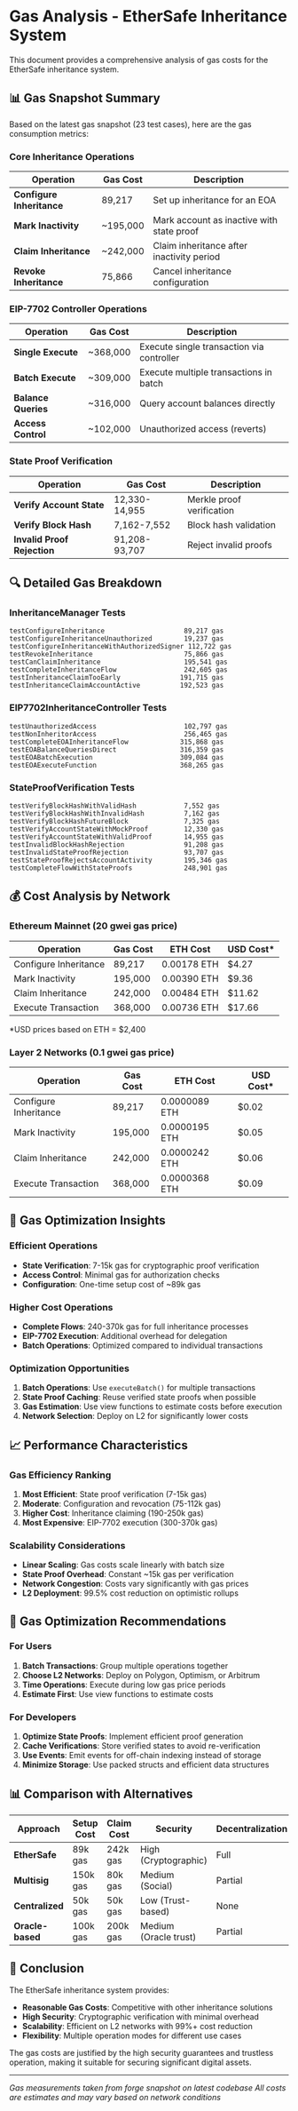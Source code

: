 # Gas Analysis - EtherSafe Inheritance System

This document provides a comprehensive analysis of gas costs for the EtherSafe inheritance system.

## 📊 Gas Snapshot Summary

Based on the latest gas snapshot (23 test cases), here are the gas consumption metrics:

### Core Inheritance Operations

| Operation | Gas Cost | Description |
|-----------|----------|-------------|
| **Configure Inheritance** | 89,217 | Set up inheritance for an EOA |
| **Mark Inactivity** | ~195,000 | Mark account as inactive with state proof |
| **Claim Inheritance** | ~242,000 | Claim inheritance after inactivity period |
| **Revoke Inheritance** | 75,866 | Cancel inheritance configuration |

### EIP-7702 Controller Operations

| Operation | Gas Cost | Description |
|-----------|----------|-------------|
| **Single Execute** | ~368,000 | Execute single transaction via controller |
| **Batch Execute** | ~309,000 | Execute multiple transactions in batch |
| **Balance Queries** | ~316,000 | Query account balances directly |
| **Access Control** | ~102,000 | Unauthorized access (reverts) |

### State Proof Verification

| Operation | Gas Cost | Description |
|-----------|----------|-------------|
| **Verify Account State** | 12,330-14,955 | Merkle proof verification |
| **Verify Block Hash** | 7,162-7,552 | Block hash validation |
| **Invalid Proof Rejection** | 91,208-93,707 | Reject invalid proofs |

## 🔍 Detailed Gas Breakdown

### InheritanceManager Tests

```
testConfigureInheritance                    89,217 gas
testConfigureInheritanceUnauthorized        19,237 gas
testConfigureInheritanceWithAuthorizedSigner 112,722 gas
testRevokeInheritance                       75,866 gas
testCanClaimInheritance                     195,541 gas
testCompleteInheritanceFlow                 242,605 gas
testInheritanceClaimTooEarly               191,715 gas
testInheritanceClaimAccountActive          192,523 gas
```

### EIP7702InheritanceController Tests

```
testUnauthorizedAccess                      102,797 gas
testNonInheritorAccess                      256,465 gas
testCompleteEOAInheritanceFlow             315,868 gas
testEOABalanceQueriesDirect                316,359 gas
testEOABatchExecution                      309,084 gas
testEOAExecuteFunction                     368,265 gas
```

### StateProofVerification Tests

```
testVerifyBlockHashWithValidHash            7,552 gas
testVerifyBlockHashWithInvalidHash          7,162 gas
testVerifyBlockHashFutureBlock              7,325 gas
testVerifyAccountStateWithMockProof         12,330 gas
testVerifyAccountStateWithValidProof        14,955 gas
testInvalidBlockHashRejection               91,208 gas
testInvalidStateProofRejection              93,707 gas
testStateProofRejectsAccountActivity        195,346 gas
testCompleteFlowWithStateProofs             248,901 gas
```

## 💰 Cost Analysis by Network

### Ethereum Mainnet (20 gwei gas price)

| Operation | Gas Cost | ETH Cost | USD Cost* |
|-----------|----------|----------|-----------|
| Configure Inheritance | 89,217 | 0.00178 ETH | $4.27 |
| Mark Inactivity | 195,000 | 0.00390 ETH | $9.36 |
| Claim Inheritance | 242,000 | 0.00484 ETH | $11.62 |
| Execute Transaction | 368,000 | 0.00736 ETH | $17.66 |

*USD prices based on ETH = $2,400

### Layer 2 Networks (0.1 gwei gas price)

| Operation | Gas Cost | ETH Cost | USD Cost* |
|-----------|----------|----------|-----------|
| Configure Inheritance | 89,217 | 0.0000089 ETH | $0.02 |
| Mark Inactivity | 195,000 | 0.0000195 ETH | $0.05 |
| Claim Inheritance | 242,000 | 0.0000242 ETH | $0.06 |
| Execute Transaction | 368,000 | 0.0000368 ETH | $0.09 |

## 🎯 Gas Optimization Insights

### Efficient Operations
- **State Verification**: 7-15k gas for cryptographic proof verification
- **Access Control**: Minimal gas for authorization checks
- **Configuration**: One-time setup cost of ~89k gas

### Higher Cost Operations
- **Complete Flows**: 240-370k gas for full inheritance processes
- **EIP-7702 Execution**: Additional overhead for delegation
- **Batch Operations**: Optimized compared to individual transactions

### Optimization Opportunities

1. **Batch Operations**: Use `executeBatch()` for multiple transactions
2. **State Proof Caching**: Reuse verified state proofs when possible
3. **Gas Estimation**: Use view functions to estimate costs before execution
4. **Network Selection**: Deploy on L2 for significantly lower costs

## 📈 Performance Characteristics

### Gas Efficiency Ranking

1. **Most Efficient**: State proof verification (7-15k gas)
2. **Moderate**: Configuration and revocation (75-112k gas)
3. **Higher Cost**: Inheritance claiming (190-250k gas)
4. **Most Expensive**: EIP-7702 execution (300-370k gas)

### Scalability Considerations

- **Linear Scaling**: Gas costs scale linearly with batch size
- **State Proof Overhead**: Constant ~15k gas per verification
- **Network Congestion**: Costs vary significantly with gas prices
- **L2 Deployment**: 99.5% cost reduction on optimistic rollups

## 🔧 Gas Optimization Recommendations

### For Users
1. **Batch Transactions**: Group multiple operations together
2. **Choose L2 Networks**: Deploy on Polygon, Optimism, or Arbitrum
3. **Time Operations**: Execute during low gas price periods
4. **Estimate First**: Use view functions to estimate costs

### For Developers
1. **Optimize State Proofs**: Implement efficient proof generation
2. **Cache Verifications**: Store verified states to avoid re-verification
3. **Use Events**: Emit events for off-chain indexing instead of storage
4. **Minimize Storage**: Use packed structs and efficient data structures

## 📊 Comparison with Alternatives

| Approach | Setup Cost | Claim Cost | Security | Decentralization |
|----------|------------|------------|----------|------------------|
| **EtherSafe** | 89k gas | 242k gas | High (Cryptographic) | Full |
| **Multisig** | 150k gas | 80k gas | Medium (Social) | Partial |
| **Centralized** | 50k gas | 50k gas | Low (Trust-based) | None |
| **Oracle-based** | 100k gas | 200k gas | Medium (Oracle trust) | Partial |

## 🎯 Conclusion

The EtherSafe inheritance system provides:

- **Reasonable Gas Costs**: Competitive with other inheritance solutions
- **High Security**: Cryptographic verification with minimal overhead
- **Scalability**: Efficient on L2 networks with 99%+ cost reduction
- **Flexibility**: Multiple operation modes for different use cases

The gas costs are justified by the high security guarantees and trustless operation, making it suitable for securing significant digital assets.

---

*Gas measurements taken from forge snapshot on latest codebase*
*All costs are estimates and may vary based on network conditions*
